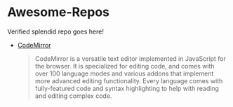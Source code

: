 # Awesome-Repos
Verified splendid repo goes here!



-   [CodeMirror](https://github.com/codemirror/CodeMirror)

    >   CodeMirror is a versatile text editor implemented in JavaScript for the browser. It is specialized for editing code, and comes with over 100 language modes and various addons that implement more advanced editing functionality. Every language comes with fully-featured code and syntax highlighting to help with reading and editing complex code.

